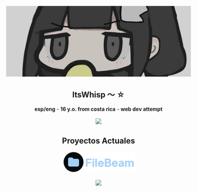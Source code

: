 <div align="center">
  <img src="assets/banner.png"/>
  <h2>ItsWhisp 〜 ☆</h2>
  <strong>esp/eng</strong> - <strong>16 y.o. from costa rica</strong> - <strong>web dev attempt</strong>
  
  <br />
  <br />
  
  <a href="https://discord.com/users/917701219160588319">
    <img src="https://lanyard.cnrad.dev/api/917701219160588319?bg=0c0d0d&showDisplayName=true&hideActivity=whenNotUsed" height="90">
  </a>

  <h2>Proyectos Actuales</h2>

  <div>
    <a href="https://docs.filebeam.xyz"><img src="assets/filebeam.png" width="200px"></a>
  </div>
  
  <br />
  
  <img src="https://count.getloli.com/get/@ItsWhisp?theme=asoul" />
</div>
